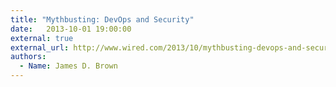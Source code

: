 ```yaml
---
title: "Mythbusting: DevOps and Security"
date:   2013-10-01 19:00:00
external: true
external_url: http://www.wired.com/2013/10/mythbusting-devops-and-security/
authors:
  - Name: James D. Brown
---
```


